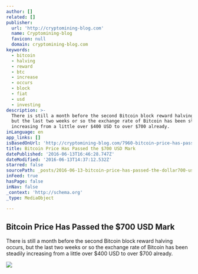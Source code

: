 ```yaml
---
author: []
related: []
publisher:
  url: 'http://cryptomining-blog.com'
  name: Cryptomining-blog
  favicon: null
  domain: cryptomining-blog.com
keywords:
  - bitcoin
  - halving
  - reward
  - btc
  - increase
  - occurs
  - block
  - fiat
  - usd
  - investing
description: >-
  There is still a month before the second Bitcoin block reward halving occurs,
  but the last two weeks or so the exchange rate of Bitcoin has been steadily
  increasing from a little over $400 USD to over $700 already.
inLanguage: en
app_links: []
isBasedOnUrl: 'http://cryptomining-blog.com/7960-bitcoin-price-has-passed-the-700-usd-mark/'
title: Bitcoin Price Has Passed the $700 USD Mark
datePublished: '2016-06-13T16:46:28.747Z'
dateModified: '2016-06-13T14:37:12.532Z'
starred: false
sourcePath: _posts/2016-06-13-bitcoin-price-has-passed-the-dollar700-usd-mark.md
inFeed: true
hasPage: false
inNav: false
_context: 'http://schema.org'
_type: MediaObject

---
```

<article style=""><h1>Bitcoin Price Has Passed the $700 USD Mark</h1><p>There is still a month before the second Bitcoin block reward halving occurs, but the last two weeks or so the exchange rate of Bitcoin has been steadily increasing from a little over $400 USD to over $700 already.</p><img src="http://cryptomining-blog.com/wp-content/uploads/2016/06/btc-price-over-700-usd-580x260.jpg" /></article>